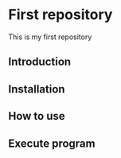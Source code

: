 # First repository
This is my first repository

## Introduction

## Installation

## How to use

## Execute program
